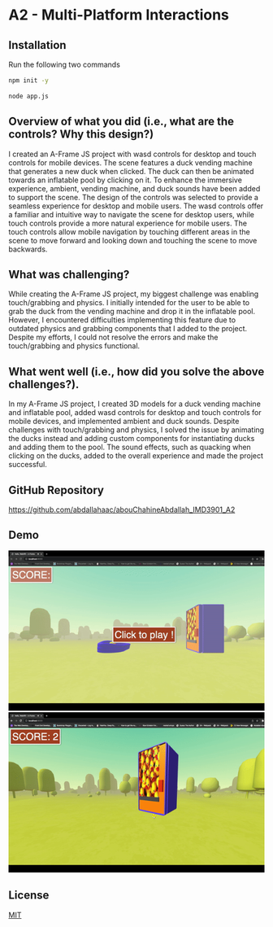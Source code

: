 # A2 - Multi-Platform Interactions


## Installation

Run the following two commands

```bash
npm init -y 
```
```bash
node app.js
```

## Overview of what you did (i.e., what are the controls? Why this design?)

I created an A-Frame JS project with wasd controls for desktop and touch controls for mobile devices. The scene features a duck vending machine that generates a new duck when clicked. The duck can then be animated towards an inflatable pool by clicking on it. To enhance the immersive experience, ambient, vending machine, and duck sounds have been added to support the scene. The design of the controls was selected to provide a seamless experience for desktop and mobile users. The wasd controls offer a familiar and intuitive way to navigate the scene for desktop users, while touch controls provide a more natural experience for mobile users. The touch controls allow mobile navigation by touching different areas in the scene to move forward and looking down and touching the scene to move backwards.

## What was challenging?

While creating the A-Frame JS project, my biggest challenge was enabling touch/grabbing and physics. I initially intended for the user to be able to grab the duck from the vending machine and drop it in the inflatable pool. However, I encountered difficulties implementing this feature due to outdated physics and grabbing components that I added to the project. Despite my efforts, I could not resolve the errors and make the touch/grabbing and physics functional. 

## What went well (i.e., how did you solve the above challenges?).

In my A-Frame JS project, I created 3D models for a duck vending machine and inflatable pool, added wasd controls for desktop and touch controls for mobile devices, and implemented ambient and duck sounds. Despite challenges with touch/grabbing and physics, I solved the issue by animating the ducks instead and adding custom components for instantiating ducks and adding them to the pool. The sound effects, such as quacking when clicking on the ducks, added to the overall experience and made the project successful.

## GitHub Repository
https://github.com/abdallahaac/abouChahineAbdallah_IMD3901_A2

## Demo
![](https://github.com/abdallahaac/abouChahineAbdallah_IMD3901_A2/blob/main/public/assets/demo-1.gif)
![](https://github.com/abdallahaac/abouChahineAbdallah_IMD3901_A2/blob/main/public/assets/demo-2.gif)



## License

[MIT](https://choosealicense.com/licenses/mit/)
